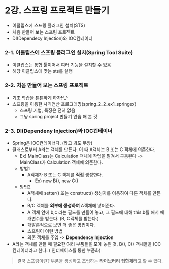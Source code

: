﻿# 2강. 스프링 프로젝트 만들기

- 이클립스에 스프링 플러그인 설치(STS)
- 처음 만들어 보는 스프링 프로젝트
- DI(Dependecy Injection)와 IOC컨테이너

### 2-1. 이클립스에 스프링 플러그인 설치(Spring Tool Suite)

- 이클립스는 통합 툴이어서 여러 기능을 설치할 수 있음
- 해당 이클립스에 맞는 sts를 실행

### 2-2. 처음 만들어 보는 스프링 프로젝트

- 기초 학습을 튼튼하게 하자!^_^
- 스프링을 이용한 사칙연산 프로그래밍(spring_2_2_ex1_springex)
  - 스프링 기법, 특징은 전혀 없음
  - 그냥 spring project 만들기 연습 해 본 것

### 2-3. DI(Dependeny Injection)와 IOC컨테이너

- Spring은 IOC컨테이너다. (라고 봐도 무방)
- 클래스로부터 A라는 객체를 만든다. 이 때 A객체는 B 또는 C 객체에 의존한다.
  - Ex) MainClass는 Calculation 객체에 작업을 맡겨서 구동된다 -> MainClass가 Calculation 객체에 의존한다.
  - 방법1
    - A객체가 B 또는 C 객체를 **직접** 생성한다.
      - Ex) new B(), new C()
  - 방법2
    - A객체에 setter() 또는 construct() 생성자를 이용하여 다른 객체를 만든다.
    - B/C 객체를 **외부에 생성하여** A객체에 넣어준다.
    - A 객체 안에 b,c 라는 필드를 만들어 놓고, 그 필드에 대해 this.b를 해서 매개변수를 받는다. (B, C객체를 받는다.)
    - 개발론적으로 보면 더 좋은 방법이다.
    - 스프링이 이런 방법
    - 의존 객체를 주입 -> **Dependency Injection**
- A라는 객체를 만들 때 필요한 여러 부품들을 모아 놓은 것, B(), C() 객체들을 IOC 컨테이너라고 한다. ( 인터페이스를 통한 부품화)

> 결국 스프링이란?
> 부품을 생성하고 조립하는 **라이브러리 집합체**라고 할 수 있다.